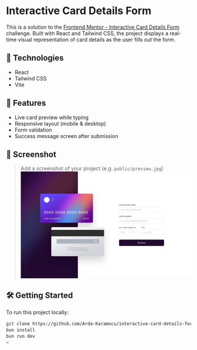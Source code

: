 # Interactive Card Details Form

This is a solution to the [Frontend Mentor - Interactive Card Details Form](https://www.frontendmentor.io/challenges/interactive-card-details-form-XpS8cKZDWw) challenge. Built with React and Tailwind CSS, the project displays a real-time visual representation of card details as the user fills out the form.

## 🚀 Technologies

- React
- Tailwind CSS
- Vite

## 🎯 Features

- Live card preview while typing
- Responsive layout (mobile & desktop)
- Form validation
- Success message screen after submission

## 📸 Screenshot

> Add a screenshot of your project (e.g. `public/preview.jpg`)  
> ![Preview](\src\design\desktop-design.jpg)

## 🛠️ Getting Started

To run this project locally:

```bash
git clone https://github.com/Arda-Karamocu/interactive-card-details-form.git
bun install
bun run dev
<
